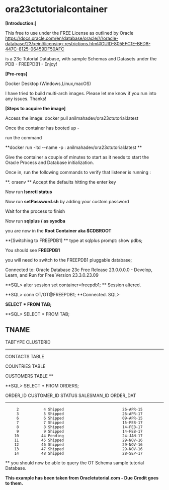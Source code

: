# ora23ctutorialcontainer

**[Introduction:]**

This free to use under the FREE License as outlined by Oracle
https://docs.oracle.com/en/database/oracle////oracle-database/23/xeinl/licensing-restrictions.html#GUID-805EFC1E-BED8-447C-8125-06459DF50AFC

is a 23c Tutorial Database, with sample Schemas and Datasets under the PDB - FREEPDB1 - Enjoy!

**[Pre-reqs]**

Docker Desktop (Windows,Linux,macOS)

I have tried to build multi-arch images. Please let me know if you run into any issues. Thanks!

**[Steps to acquire the image]**

Access the image: docker pull anilmahadev/ora23ctutorial:latest

Once the container has booted up - 

run the command 

**docker run -itd --name <your container name> -p <your host port>:<container port>  anilmahadev/ora23ctutorial:latest **

Give the container a couple of minutes to start as it needs to start the Oracle Process and Database initialization.

Once in, run the following commands to verify that listener is running :

**. oraenv **
Accept the defaults hitting the enter key

Now run 
**lsnrctl status**

Now run **setPassword.sh** by adding your custom password

Wait for the process to finish

Now run **sqlplus / as sysdba**

you are now in the **Root Container aka $CDBROOT**


**[Switching to FREEPDB1]
**
type at sqlplus prompt: show pdbs;

You should see **FREEPDB1**

you will need to switch to the FREEPDB1 pluggable database;

Connected to:
Oracle Database 23c Free Release 23.0.0.0.0 - Develop, Learn, and Run for Free
Version 23.3.0.23.09

**SQL> alter session set container=freepdb1;
**
Session altered.

**SQL> conn OT/OT@FREEPDB1;
**Connected.
SQL>

**SELECT * FROM TAB;**

**SQL> SELECT * FROM TAB;

TNAME
--------------------------------------------------------------------------------
TABTYPE        CLUSTERID
------------- ----------
CONTACTS
TABLE

COUNTRIES
TABLE

CUSTOMERS
TABLE
**

**SQL> SELECT * FROM ORDERS;

  ORDER_ID CUSTOMER_ID STATUS               SALESMAN_ID ORDER_DAT
---------- ----------- -------------------- ----------- ---------
         2           4 Shipped                          26-APR-15
         3           5 Shipped                          26-APR-17
         6           6 Shipped                          09-APR-15
         7           7 Shipped                          15-FEB-17
         8           8 Shipped                          14-FEB-17
         9           9 Shipped                          14-FEB-17
        10          44 Pending                          24-JAN-17
        11          45 Shipped                          29-NOV-16
        12          46 Shipped                          29-NOV-16
        13          47 Shipped                          29-NOV-16
        14          48 Shipped                          28-SEP-17
**
you should now be able to query the OT Schema sample tutorial Database.

**This example has been taken from Oracletutorial.com - Due Credit goes to them.**





